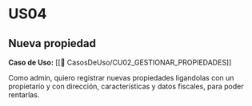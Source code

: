 # US04

## Nueva propiedad

**Caso de Uso:** [[📄 CasosDeUso/CU02_GESTIONAR_PROPIEDADES]]

Como admin, quiero registrar nuevas propiedades ligandolas con un propietario y con dirección, características y datos fiscales, para poder rentarlas.